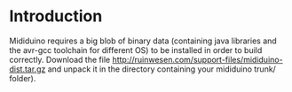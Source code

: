 # Introduction #

Mididuino requires a big blob of binary data (containing java libraries and the avr-gcc toolchain for different OS) to be installed in order to build correctly. Download the file http://ruinwesen.com/support-files/mididuino-dist.tar.gz and unpack it in the directory containing your mididuino trunk/ folder).